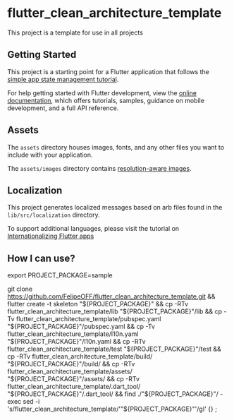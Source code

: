 # flutter_clean_architecture_template

This project is a template for use in all projects

## Getting Started

This project is a starting point for a Flutter application that follows the
[simple app state management
tutorial](https://flutter.dev/docs/development/data-and-backend/state-mgmt/simple).

For help getting started with Flutter development, view the
[online documentation](https://flutter.dev/docs), which offers tutorials,
samples, guidance on mobile development, and a full API reference.

## Assets

The `assets` directory houses images, fonts, and any other files you want to
include with your application.

The `assets/images` directory contains [resolution-aware
images](https://flutter.dev/docs/development/ui/assets-and-images#resolution-aware).

## Localization

This project generates localized messages based on arb files found in
the `lib/src/localization` directory.

To support additional languages, please visit the tutorial on
[Internationalizing Flutter
apps](https://flutter.dev/docs/development/accessibility-and-localization/internationalization)

## How I can use?

export PROJECT_PACKAGE=sample

git clone https://github.com/FelipeOFF/flutter_clean_architecture_template.git && flutter create -t skeleton "${PROJECT_PACKAGE}" && cp -RTv flutter_clean_architecture_template/lib "${PROJECT_PACKAGE}"/lib && cp -Tv flutter_clean_architecture_template/pubspec.yaml "${PROJECT_PACKAGE}"/pubspec.yaml && cp -Tv flutter_clean_architecture_template/l10n.yaml "${PROJECT_PACKAGE}"/l10n.yaml && cp -RTv flutter_clean_architecture_template/test "${PROJECT_PACKAGE}"/test && cp -RTv flutter_clean_architecture_template/build/ "${PROJECT_PACKAGE}"/build/ && cp -RTv flutter_clean_architecture_template/assets/ "${PROJECT_PACKAGE}"/assets/ && cp -RTv flutter_clean_architecture_template/.dart_tool/ "${PROJECT_PACKAGE}"/.dart_tool/ && find ./"${PROJECT_PACKAGE}"/ -exec sed -i 's/flutter_clean_architecture_template/'"${PROJECT_PACKAGE}"'/gI' {} \;